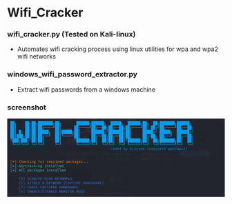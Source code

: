 # Wifi_Cracker
### wifi_cracker.py (Tested on Kali-linux)
* Automates wifi cracking process using linux utilities for wpa and wpa2 wifi networks

### windows_wifi_password_extractor.py
* Extract wifi passwords from a windows machine

### screenshot

![](screenshots/wifi_cracker.png)
